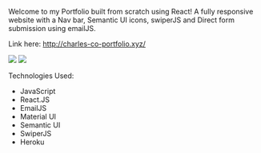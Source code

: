 Welcome to my Portfolio built from scratch using React! A fully responsive website with a Nav bar, Semantic UI icons, swiperJS and Direct form submission using emailJS. 

Link here: http://charles-co-portfolio.xyz/

<img src="https://i.imgur.com/6QlRVtf.png" >

<img src="https://i.imgur.com/XvCB1L8.png" >

Technologies Used:

- JavaScript
- React.JS
- EmailJS
- Material UI
- Semantic UI
- SwiperJS
- Heroku
